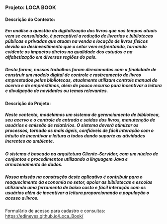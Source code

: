 ### Projeto:   LOCA BOOK    

#### Descrição do Contexto:
##### Em análise a questão da digitalização dos livros que nos tempos atuais vem se consolidado, é perceptível a redução de livrarias e bibliotecas públicas e privadas que atuam na venda e locação de livros físicos devido ao desinvestimento que o setor vem enfrentando, tornando evidente os impactos diretos na qualidade dos estudos e na alfabetização em diversas regiões do país.
##### Desta forma, nossos trabalhos foram direcionados com a finalidade de construir um modelo digital de controle e rastreamento de livros emprestados pelas bibliotecas, atualmente utilizam controle manual do acervo e de empréstimos, além de pouco recurso para incentivar a leitura e divulgação de novidades ou temas relevantes. 

#### Descrição do Projeto:
##### Neste contexto, modelamos um sistema de gerenciamento de biblioteca, seu acervo e o controle de entrada e saídas dos livros, manutenção de usuários e emissão de relatórios.   O sistema deverá otimizar os processos, tornado os mais ágeis, confiáveis de fácil interação com o intuito de incentivar a leitura a todos dando suporte as atividades inerentes ao ambiente. 
##### O sistema é baseado na arquitetura Cliente-Servidor, com um núcleo de conjuntos e procedimentos utilizando a linguagem Java e armazenamento de dados.
##### Nossa missão na construção deste aplicativo é contribuir para o reaquecimento da economia no setor, apoiar as bibliotecas e escolas utilizando uma ferramenta de baixo custo e fácil interação com os usuários além de incentivar a leitura proporcionando a população o acesso a livros.

Formulário de acesso para cadastro e consultas: https://edineves.github.io/Loca_Book/


